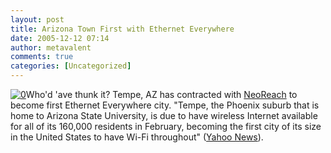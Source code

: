 ```yaml
---
layout: post
title: Arizona Town First with Ethernet Everywhere
date: 2005-12-12 07:14
author: metavalent
comments: true
categories: [Uncategorized]
---
```

<a href="//news.yahoo.com/s/ap/20051211/ap_on_hi_te/wireless_city_1"><img src="http://www.neoreach.com/access_point.jpg" border="0" alt="0" /></a>Who'd 'ave thunk it? Tempe, AZ has contracted with <a href="http://www.neoreach.com/">NeoReach</a> to become first Ethernet Everywhere city. "Tempe, the Phoenix suburb that is home to Arizona State University, is due to have wireless Internet available for all of its 160,000 residents in February, becoming the first city of its size in the United States to have Wi-Fi throughout" (<a rel="nofollow" href="http://news.yahoo.com/s/ap/20051211/ap_on_hi_te/wireless_city_1">Yahoo News</a>).
